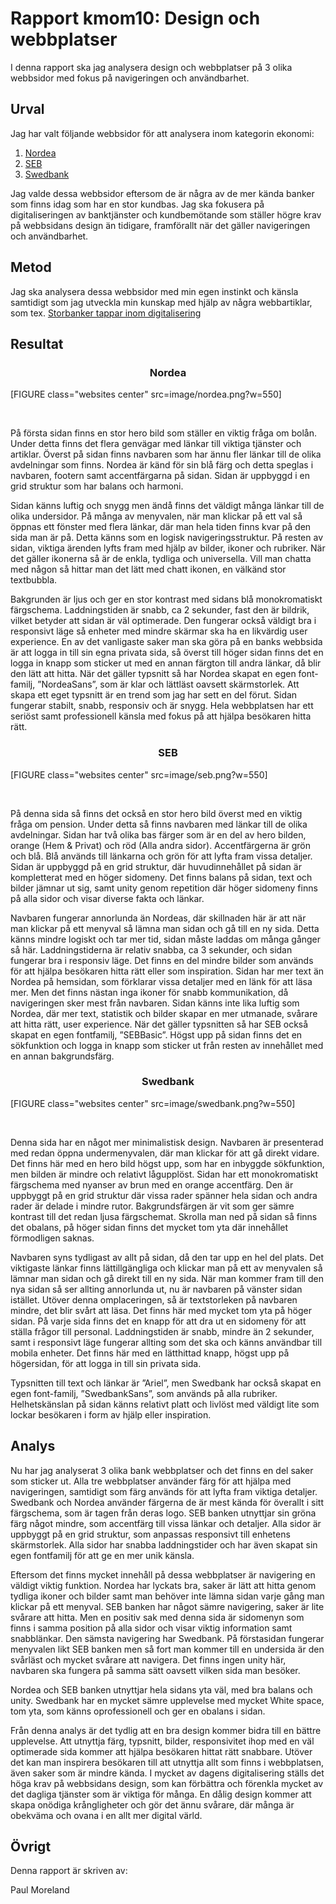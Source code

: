 ---
---
Rapport kmom10: Design och webbplatser
=========================

I denna rapport ska jag analysera design och webbplatser på 3 olika webbsidor med fokus på navigeringen och användbarhet.

Urval
-----------------------

Jag har valt följande webbsidor för att analysera inom kategorin ekonomi:

1. [Nordea](https://www.nordea.se)
2. [SEB](https://seb.se)
3. [Swedbank](https://www.swedbank.se)

Jag valde dessa webbsidor eftersom de är några av de mer kända banker som finns idag som har en stor kundbas.  Jag ska fokusera på digitaliseringen av banktjänster och kundbemötande som ställer högre krav på webbsidans design än tidigare, framförallt när det gäller navigeringen och användbarhet.


Metod
-----------------------

Jag ska analysera dessa webbsidor med min egen instinkt och känsla samtidigt som jag utveckla min kunskap med hjälp av några webbartiklar, som tex. [Storbanker tappar inom digitalisering](https://www.svd.se/studie-storbanker-tappar-inom-digitalisering)


Resultat
-----------------------

<h3 style="text-align: center; border-bottom: none">Nordea</h3>

[FIGURE class="websites center" src=image/nordea.png?w=550]

<br>

På första sidan finns en stor hero bild som ställer en viktig fråga om bolån.  Under detta finns det flera genvägar med länkar till viktiga tjänster och artiklar.  Överst på sidan finns navbaren som har ännu fler länkar till de olika avdelningar som finns.  Nordea är känd för sin blå färg och detta speglas i navbaren, footern samt accentfärgarna på sidan.  Sidan är uppbyggd i en grid struktur som har balans och harmoni.

Sidan känns luftig och snygg men ändå finns det väldigt många länkar till de olika undersidor.  På många av menyvalen, när man klickar på ett val så öppnas ett fönster med flera länkar, där man hela tiden finns kvar på den sida man är på.  Detta känns som en logisk navigeringsstruktur.  På resten av sidan, viktiga ärenden lyfts fram med hjälp av bilder, ikoner och rubriker.  När det gäller ikonerna så är de enkla, tydliga och universella.  Vill man chatta med någon så hittar man det lätt med chatt ikonen, en välkänd stor textbubbla.


Bakgrunden är ljus och ger en stor kontrast med sidans blå monokromatiskt färgschema.  Laddningstiden är snabb, ca 2 sekunder, fast den är bildrik, vilket betyder att sidan är väl optimerade.  Den fungerar också väldigt bra i responsivt läge så enheter med mindre skärmar ska ha en likvärdig user experience.  En av det vanligaste saker man ska göra på en banks webbsida är att logga in till sin egna privata sida, så överst till höger sidan finns det en logga in knapp som sticker ut med en annan färgton till andra länkar, då blir den lätt att hitta.  När det gäller typsnitt så har Nordea skapat en egen font-familj, ”NordeaSans”, som är klar och lättläst oavsett skärmstorlek.  Att skapa ett eget typsnitt är en trend som jag har sett en del förut.  Sidan fungerar stabilt, snabb, responsiv och är snygg.  Hela webbplatsen har ett seriöst samt professionell känsla med fokus på att hjälpa besökaren hitta rätt.

<h3 style="text-align: center; border-bottom: none">SEB</h3>

[FIGURE class="websites center" src=image/seb.png?w=550]

<br>

På denna sida så finns det också en stor hero bild överst med en viktig fråga om pension.  Under detta så finns navbaren med länkar till de olika avdelningar.  Sidan har två olika bas färger som är en del av hero bilden, orange (Hem & Privat) och röd (Alla andra sidor).  Accentfärgerna är grön och blå.  Blå används till länkarna och grön för att lyfta fram vissa detaljer.  Sidan är uppbyggd på en grid struktur, där huvudinnehållet på sidan är kompletterat med en höger sidomeny.  Det finns balans på sidan, text och bilder jämnar ut sig, samt unity genom repetition där höger sidomeny finns på alla sidor och visar diverse fakta och länkar.

Navbaren fungerar annorlunda än Nordeas, där skillnaden här är att när man klickar på ett menyval så lämna man sidan och gå till en ny sida.  Detta känns mindre logiskt och tar mer tid, sidan måste laddas om många gånger så här.  Laddningstiderna är relativ snabba, ca 3 sekunder, och sidan fungerar bra i responsiv läge.  Det finns en del mindre bilder som används för att hjälpa besökaren hitta rätt eller som inspiration.  Sidan har mer text än Nordea på hemsidan, som förklarar vissa detaljer med en länk för att läsa mer.  Men det finns nästan inga ikoner för snabb kommunikation, då navigeringen sker mest från navbaren.  Sidan känns inte lika luftig som Nordea, där mer text, statistik och bilder skapar en mer utmanade, svårare att hitta rätt, user experience.  När det gäller typsnitten så har SEB också skapat en egen fontfamilj, ”SEBBasic”.  Högst upp på sidan finns det en sökfunktion och logga in knapp som sticker ut från resten av innehållet med en annan bakgrundsfärg.

<h3 style="text-align: center; border-bottom: none">Swedbank</h3>

[FIGURE class="websites center" src=image/swedbank.png?w=550]

<br>

Denna sida har en något mer minimalistisk design.  Navbaren är presenterad med redan öppna undermenyvalen, där man klickar för att gå direkt vidare.  Det finns här med en hero bild högst upp, som har en inbyggde sökfunktion, men bilden är mindre och relativt lågupplöst.  Sidan har ett monokromatiskt färgschema med nyanser av brun med en orange accentfärg.  Den är uppbyggt på en grid struktur där vissa rader spänner hela sidan och andra rader är delade i mindre rutor.  Bakgrundsfärgen är vit som ger sämre kontrast till det redan ljusa färgschemat.  Skrolla man ned på sidan så finns det obalans, på höger sidan finns det mycket tom yta där innehållet förmodligen saknas.

Navbaren syns tydligast av allt på sidan, då den tar upp en hel del plats.  Det viktigaste länkar finns lättillgängliga och klickar man på ett av menyvalen så lämnar man sidan och gå direkt till en ny sida.  När man kommer fram till den nya sidan så ser allting annorlunda ut, nu är navbaren på vänster sidan istället.  Utöver denna omplaceringen, så är textstorleken på navbaren mindre, det blir svårt att läsa.  Det finns här med mycket tom yta på höger sidan.  På varje sida finns det en knapp för att dra ut en sidomeny för att ställa frågor till personal.  Laddningstiden är snabb, mindre än 2 sekunder, samt i responsivt läge fungerar allting som det ska och känns användbar till mobila enheter.  Det finns här med en lätthittad knapp, högst upp på högersidan, för att logga in till sin privata sida.

Typsnitten till text och länkar är ”Ariel”, men Swedbank har också skapat en egen font-familj, ”SwedbankSans”, som används på alla rubriker.  Helhetskänslan på sidan känns relativt platt och livlöst med väldigt lite som lockar besökaren i form av hjälp eller inspiration.


Analys
-----------------------

Nu har jag analyserat 3 olika bank webbplatser och det finns en del saker som sticker ut.  Alla tre webbplatser använder färg för att hjälpa med navigeringen, samtidigt som färg används för att lyfta fram viktiga detaljer.  Swedbank och Nordea använder färgerna de är mest kända för överallt i sitt färgschema, som är tagen från deras logo.  SEB banken utnyttjar sin gröna färg något mindre, som accentfärg till vissa länkar och detaljer.  Alla sidor är uppbyggt på en grid struktur, som anpassas responsivt till enhetens skärmstorlek.  Alla sidor har snabba laddningstider och har även skapat sin egen fontfamilj för att ge en mer unik känsla.

Eftersom det finns mycket innehåll på dessa webbplatser är navigering en väldigt viktig funktion.  Nordea har lyckats bra, saker är lätt att hitta genom tydliga ikoner och bilder samt man behöver inte lämna sidan varje gång man klickar på ett menyval.  SEB banken har något sämre navigering, saker är lite svårare att hitta.  Men en positiv sak med denna sida är sidomenyn som finns i samma position på alla sidor och visar viktig information samt snabblänkar.  Den sämsta navigering har Swedbank.  På förstasidan fungerar menyvalen likt SEB banken men så fort man kommer till en undersida är den svårläst och mycket svårare att navigera.  Det finns ingen unity här, navbaren ska fungera på samma sätt oavsett vilken sida man besöker.

Nordea och SEB banken utnyttjar hela sidans yta väl, med bra balans och unity.  Swedbank har en mycket sämre upplevelse med mycket White space, tom yta, som känns oprofessionell och ger en obalans i sidan.

Från denna analys är det tydlig att en bra design kommer bidra till en bättre upplevelse.  Att utnyttja färg, typsnitt, bilder, responsivitet ihop med en väl optimerade sida kommer att hjälpa besökaren hittat rätt snabbare.  Utöver det kan man inspirera besökaren till att utnyttja allt som finns i webbplatsen, även saker som är mindre kända.  I mycket av dagens digitalisering ställs det höga krav på webbsidans design, som kan förbättra och förenkla mycket av det dagliga tjänster som är viktiga för många.  En dålig design kommer att skapa onödiga krångligheter och gör det ännu svårare, där många är obekväma och ovana i en allt mer digital värld.


Övrigt
-----------------------

Denna rapport är skriven av:

Paul Moreland
